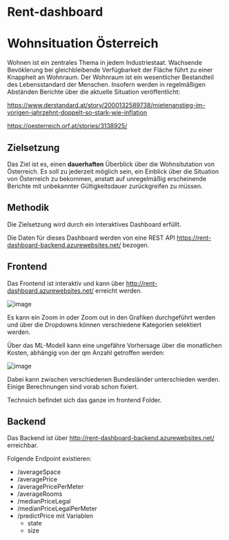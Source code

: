# Rent-dashboard

# Wohnsituation Österreich

Wohnen ist ein zentrales Thema in jedem Industriestaat. Wachsende Bevöklerung bei gleichbleibende Verfügbarkeit der Fläche führt zu einer Knappheit an Wohnraum. 
Der Wohnraum ist ein wesentlicher Bestandteil des Lebensstandard der Menschen. Insofern werden in regelmäßigen Abständen Berichte über die aktuelle Situation veröffentlicht:

https://www.derstandard.at/story/2000132589738/mietenanstieg-im-vorigen-jahrzehnt-doppelt-so-stark-wie-inflation

https://oesterreich.orf.at/stories/3138925/

## Zielsetzung

Das Ziel ist es, einen **dauerhaften** Überblick über die Wohnsitutation von Österreich. Es soll zu jederzeit möglich sein, ein Einblick über die Situation von Österreich zu bekommen, anstatt auf unregelmäßig erscheinende Berichte mit unbekannter Gültigkeitsdauer zurückgreifen zu müssen.


## Methodik

Die Zielsetzung wird durch ein interaktives Dashboard erfüllt. 

Die Daten für dieses Dashboard werden von eine REST API https://rent-dashboard-backend.azurewebsites.net/ bezogen.


## Frontend 

Das Frontend ist interaktiv und kann über http://rent-dashboard.azurewebsites.net/ erreicht werden.

![image](https://user-images.githubusercontent.com/46869155/150642660-43ef15bb-4cfd-46fb-89f3-6b8c51a6f5dd.png)

Es kann ein Zoom in oder Zoom out in den Grafiken durchgeführt werden und über die Dropdowns können verschiedene Kategorien selektiert werden.

Über das ML-Modell kann eine ungefähre Vorhersage über die monatlichen Kosten, abhängig von der qm Anzahl getroffen werden:

![image](https://user-images.githubusercontent.com/46869155/150642828-a855c4a4-def8-4b78-ac3c-a7d894284fe1.png)

Dabei kann zwischen verschiedenen Bundesländer unterschieden werden. Einige Berechnungen sind vorab schon fixiert.

Technsich befindet sich das ganze im frontend Folder.

## Backend

Das Backend ist über http://rent-dashboard-backend.azurewebsites.net/ erreichbar.

Folgende Endpoint existieren:

* /averageSpace
* /averagePrice
* /averagePricePerMeter
* /averageRooms
* /medianPriceLegal
* /medianPriceLegalPerMeter
* /predictPrice mit Variablen
  * state
  * size
